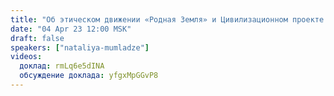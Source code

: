 ```yaml
---
title: "Об этическом движении «Родная Земля» и Цивилизационном проекте по Чартаеву"
date: "04 Apr 23 12:00 MSK"
draft: false
speakers: ["nataliya-mumladze"]
videos:
  доклад: rmLq6e5dINA
  обсуждение доклада: yfgxMpGGvP8
---
```

